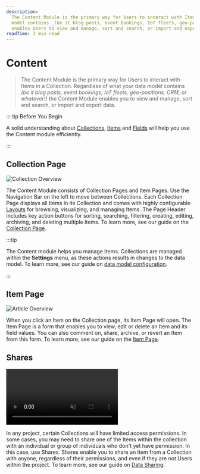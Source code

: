 ```yaml
---
description:
  The Content Module is the primary way for Users to interact with Items in a Collection. Regardless of what your data
  model contains _(be it blog posts, event bookings, IoT fleets, geo-positions, CRM, or whatever!)_ the Content Module
  enables Users to view and manage, sort and search, or import and export data.
readTime: 3 min read
---
```


# Content

> The Content Module is the primary way for Users to interact with Items in a Collection. Regardless of what your data
> model contains _(be it blog posts, event bookings, IoT fleets, geo-positions, CRM, or whatever!)_ the Content Module
> enables you to view and manage, sort and search, or import and export data.

::: tip Before You Begin

A solid understanding about [Collections](/getting-started/glossary#collections),
[Items](/getting-started/glossary#items) and [Fields](/getting-started/glossary#fields) will help you use the Content
module efficiently.

<!--
@TODO getting-started > 30-90 min tutorial
Link to tutorial
-->

:::

## Collection Page

![Collection Overview](https://cdn.directus.io/docs/v9/app-guide/content/content/content-20220415A/collection-page-20220415A.webp)

The Content Module consists of Collection Pages and Item Pages. Use the Navigation Bar on the left to move between
Collections. Each Collection Page displays all Items in its Collection and comes with highly configurable
[Layouts](/getting-started/glossary#layouts) for browsing, visualizing, and managing Items. The Page Header includes key
action buttons for sorting, searching, filtering, creating, editing, archiving, and deleting multiple Items. To learn
more, see our guide on the [Collection Page](/app/content/collections).

:::tip

The Content module helps you manage Items. Collections are managed within the **Settings** menu, as these actions
results in changes to the data model. To learn more, see our guide on [data model configuration](/app/data-model).

:::

## Item Page

![Article Overview](https://cdn.directus.io/docs/v9/app-guide/content/content/content-20220415A/item-page-20220215A.webp)

When you click an Item on the Collection page, its Item Page will open. The Item Page is a form that enables you to
view, edit or delete an Item and its field values. You can also comment on, share, archive, or revert an Item from this
form. To learn more, see our guide on the [Item Page](/app/content/items).

## Shares

<video title="Data Sharing" autoplay playsinline muted loop controls>
	<source src="https://cdn.directus.io/docs/v9/app-guide/content/content/content-20220415A/data-shares-20220415A.mp4" type="video/mp4" />
</video>

In any project, certain Collections will have limited access permissions. In some cases, you may need to share one of
the Items within the collection with an individual or group of individuals who don't yet have permission. In this case,
use Shares. Shares enable you to share an Item from a Collection with anyone, regardless of their permissions, and even
if they are not Users within the project. To learn more, see our guide on [Data Sharing](/app/content/shares).
